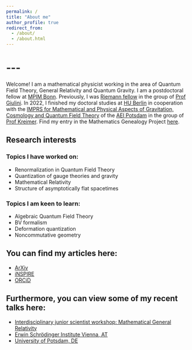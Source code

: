 ```yaml
---
permalink: /
title: "About me"
author_profile: true
redirect_from: 
  - /about/
  - /about.html
---
```




# ---

Welcome! I am a mathematical physicist working in the area of Quantum Field Theory, General Relativity and Quantum Gravity. I am a postdoctoral fellow at [MPIM Bonn](https://www.mpim-bonn.mpg.de). Previously, I was [Riemann fellow](https://www.rc.uni-hannover.de/en/) in the group of [Prof Giulini](https://www.itp.uni-hannover.de/de/ag/giulini/). In 2022, I finished my doctoral studies at [HU Berlin](https://www2.mathematik.hu-berlin.de/~maphy/) in cooperation with the [IMPRS for Mathematical and Physical Aspects of Gravitation, Cosmology and Quantum Field Theory](https://www.imprs-gcq.aei.mpg.de) of the [AEI Potsdam](https://www.aei.mpg.de) in the group of [Prof Kreimer](https://www2.mathematik.hu-berlin.de/~kreimer/). Find my entry in the Mathematics Genealogy Project [here](https://www.mathgenealogy.org/id.php?id=291529).


## Research interests

### Topics I have worked on:
* Renormalization in Quantum Field Theory
* Quantization of gauge theories and gravity
* Mathematical Relativity
* Structure of asymptotically flat spacetimes

### Topics I am keen to learn:
* Algebraic Quantum Field Theory
* BV formalism
* Deformation quantization
* Noncommutative geometry


## You can find my articles here:

* [ArXiv](https://arxiv.org/a/prinz_d_1.html)
* [iNSPIRE](https://inspirehep.net/authors/1487358)
* [ORCiD](https://orcid.org/0000-0001-7089-8870)


## Furthermore, you can view some of my recent talks here:

* [Interdisciplinary junior scientist workshop: Mathematical General Relativity](https://mediaup.uni-potsdam.de/Play/48577)
* [Erwin Schrödinger Institute Vienna, AT](https://youtu.be/beUsX0497DE)
* [University of Potsdam, DE](https://youtu.be/OtAfPwqOlqA)
